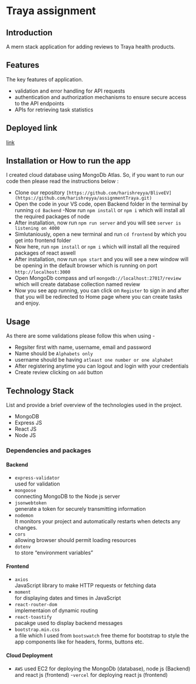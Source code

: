 # Traya assignment

## Introduction
A mern stack application for adding reviews to Traya health products.

## Features
The key features of application.

- validation and error handling for API requests
- authentication and authorization mechanisms to ensure secure access to the API endpoints
- APIs for retrieving task statistics

## Deployed link
[link]([https://frontend-traya.vercel.app/)

## Installation or How to run the app
I created cloud database using MongoDb Atlas. So, if you want to run our code then please read the instructions below :
- Clone our repository `[https://github.com/harishreyya/BliveEV](https://github.com/harishreyya/assignmentTraya.git)`
- Open the code in your VS code, open Backend folder in the terminal by running `cd Backend`
-Now run `npm install` or `npm i` which will install all the required packages of node
- After installation, now run `npm run server` and  you will see `server is listening on 4000` 
- Simlutaniously, open a new terminal and run `cd frontend` by which you get into frontend folder
- Now here, run `npm install` or `npm i` which will install all the required packages of react aswell
- After installation, now run `npm start` and  you will see a new window will be opening in the default browser which is running on port `http://localhost:3000`
- Open MongoDb compass and url `mongodb://localhost:27017/review` which will create database collection named review
- Now you see app running, you can click on `Register` to sign in and after that you will be redirected to Home page where you can create tasks and enjoy.


## Usage
As there are some validations please follow this when using -
 - Regsiter first with name, username, email and password
 - Name should be `Alphabets only`
 - username should be having `atleast one number or one alphabet`
 - After registering anytime you can logout and login with your credentials
 - Create review clicking on `add` button


## Technology Stack
List and provide a brief overview of the technologies used in the project.

- MongoDB
- Express JS
- React JS
- Node JS
 
 ### Dependencies and packages

#### Backend
- `express-validator` <br/>
   used for validation
- `mongoose`<br/>
  connecting MongoDB to the Node js server
- `jsonwebtoken`<br/>
  generate a token for securely transmitting information
- `nodemon`<br/>
  It monitors your project and automatically restarts when detects any changes.
- `cors`<br/>
  allowing browser should permit loading resources
- `dotenv`<br/>
  to store “environment variables”

#### Frontend
- `axios`<br/>
  JavaScript library to make HTTP requests or fetching data
- `moment` <br/>
  for displaying dates and times in JavaScript
- `react-router-dom`<br/>
  implementaion of dynamic routing 
- `react-toastify`<br/>
  pacakge used to display backend messages
- `bootstrap.min.css`<br/>
  a file which I used from `bootswatch` free theme for bootstrap to style the app components like for headers, forms, buttons etc.

#### Cloud Deployment

- `AWS`
used EC2 for deploying the MongoDb (database), node js (Backend) and react js (frontend)
-`vercel`
for deploying react js (frontend)
